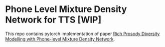 # Phone Level Mixture Density Network for TTS [WIP]
  This repo contains pytorch implementation of paper [Rich Prosody Diversity Modelling with Phone-level Mixture Density Network](https://arxiv.org/abs/2102.00851).
